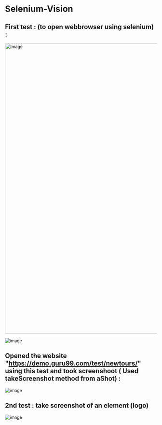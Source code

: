 # Selenium-Vision

## First test : (to open webbrowser using selenium) :

<img width="959" alt="image" src="https://github.com/annemshivaji/Selenium-Vision/assets/84372271/3540a6a7-e544-436b-8cc0-14d989ff3c42">

![image](https://github.com/annemshivaji/Selenium-Vision/assets/84372271/2e6e6785-01a0-48d5-ad2e-5d3333eda65d)



## Opened the website "https://demo.guru99.com/test/newtours/" using this test and took screenshoot ( Used takeScreenshot method from aShot) :

![image](https://github.com/annemshivaji/Selenium-Vision/assets/84372271/c73bc859-a975-4da3-ad96-443758179dda)

## 2nd test : take screenshot of an element (logo)

![image](https://github.com/annemshivaji/Selenium-Vision/assets/84372271/ffae887d-5756-4a3f-8ac3-7e8a6928cf3a)


